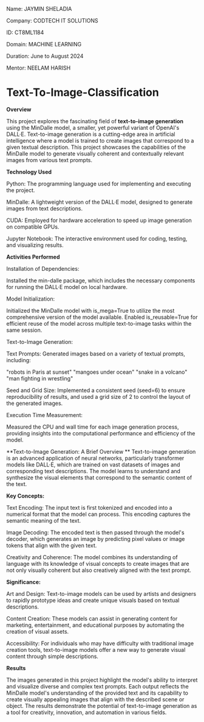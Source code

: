 Name: JAYMIN SHELADIA

Company: CODTECH IT SOLUTIONS

ID: CT8ML1184

Domain: MACHINE LEARNING

Duration: June to August 2024

Mentor: NEELAM HARISH


# Text-To-Image-Classification

**Overview**

This project explores the fascinating field of **text-to-image generation** using the MinDalle model, a smaller, yet powerful variant of OpenAI's DALL·E. Text-to-image generation is a cutting-edge area in artificial intelligence where a model is trained to create images that correspond to a given textual description. This project showcases the capabilities of the MinDalle model to generate visually coherent and contextually relevant images from various text prompts.


**Technology Used**

Python: The programming language used for implementing and executing the project.

MinDalle: A lightweight version of the DALL·E model, designed to generate images from text descriptions.

CUDA: Employed for hardware acceleration to speed up image generation on compatible GPUs.

Jupyter Notebook: The interactive environment used for coding, testing, and visualizing results.


**Activities Performed**

Installation of Dependencies:

Installed the min-dalle package, which includes the necessary components for running the DALL·E model on local hardware.

Model Initialization:

Initialized the MinDalle model with is_mega=True to utilize the most comprehensive version of the model available.
Enabled is_reusable=True for efficient reuse of the model across multiple text-to-image tasks within the same session.

Text-to-Image Generation:

Text Prompts: Generated images based on a variety of textual prompts, including:

"robots in Paris at sunset"
"mangoes under ocean"
"snake in a volcano"
"man fighting in wrestling"

Seed and Grid Size: Implemented a consistent seed (seed=6) to ensure reproducibility of results, and used a grid size of 2 to control the layout of the generated images.

Execution Time Measurement:

Measured the CPU and wall time for each image generation process, providing insights into the computational performance and efficiency of the model.


**Text-to-Image Generation: A Brief Overview
**
Text-to-image generation is an advanced application of neural networks, particularly transformer models like DALL·E, which are trained on vast datasets of images and corresponding text descriptions. The model learns to understand and synthesize the visual elements that correspond to the semantic content of the text.

**Key Concepts:**

Text Encoding: The input text is first tokenized and encoded into a numerical format that the model can process. This encoding captures the semantic meaning of the text.

Image Decoding: The encoded text is then passed through the model's decoder, which generates an image by predicting pixel values or image tokens that align with the given text.

Creativity and Coherence: The model combines its understanding of language with its knowledge of visual concepts to create images that are not only visually coherent but also creatively aligned with the text prompt.

**Significance:**

Art and Design: Text-to-image models can be used by artists and designers to rapidly prototype ideas and create unique visuals based on textual descriptions.

Content Creation: These models can assist in generating content for marketing, entertainment, and educational purposes by automating the creation of visual assets.

Accessibility: For individuals who may have difficulty with traditional image creation tools, text-to-image models offer a new way to generate visual content through simple descriptions.

**Results**

The images generated in this project highlight the model's ability to interpret and visualize diverse and complex text prompts. Each output reflects the MinDalle model's understanding of the provided text and its capability to create visually appealing images that align with the described scene or object. The results demonstrate the potential of text-to-image generation as a tool for creativity, innovation, and automation in various fields.

